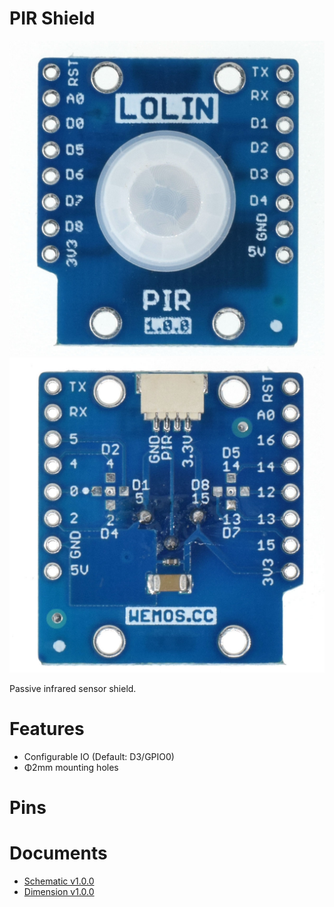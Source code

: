 # PIR Shield

![](files/pir_v1.0.0_1_16x16.jpg)
![](files/pir_v1.0.0_2_16x16.jpg)

Passive infrared sensor shield.

# Features

* Configurable IO (Default: D3/GPIO0)
* Φ2mm mounting holes

# Pins



# Documents

* [Schematic v1.0.0](files/sch_pir_v1.0.0.pdf)
* [Dimension v1.0.0](files/dim_pir_v1.0.0.jpg)
   








